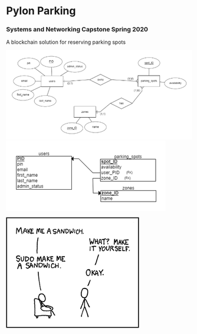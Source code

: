 # Pylon Parking
### Systems and Networking Capstone Spring 2020

A blockchain solution for reserving parking spots

![ERD](media/ERD.png)
![Relational](media/Relational.png)

![Make me a sandwich](media/sandwich.png)

